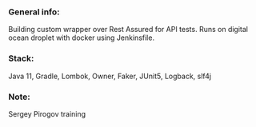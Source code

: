 ### General info:

Building custom wrapper over Rest Assured for API tests. Runs on digital ocean droplet with docker using Jenkinsfile. 

### Stack:
Java 11, Gradle, Lombok, Owner, Faker, JUnit5, Logback, slf4j 

### Note:
Sergey Pirogov training